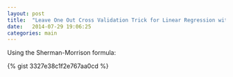 ```yaml
---
layout: post
title:  "Leave One Out Cross Validation Trick for Linear Regression with QR Factorization"
date:   2014-07-29 19:06:25
categories: main
---
```


Using the Sherman-Morrison formula:

{% gist 3327e38c1f2e767aa0cd %}
